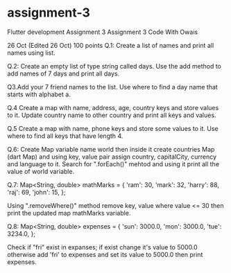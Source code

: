 # assignment-3
Flutter development  Assignment 3 
Assignment 3
Code With Owais

26 Oct (Edited 26 Oct)
100 points
Q.1: Create a list of names and print all names using list.

Q.2: Create an empty list of type string called days. Use the add method to add names of 7 days and print all days.

Q3.Add your 7 friend names to the list. Use where to find a day name that starts with alphabet a.

Q.4 Create a map with name, address, age, country keys and store values to it. Update country name to other country and print all keys and values.

Q.5 Create a map with name, phone keys and store some values to it. Use where to find all keys that have length 4.

Q.6:
Create Map variable name world then inside it create countries Map (dart Map) and using key, value pair assign country, capitalCity, currency and language to it. Search for ".forEach()" mehtod and using it print all the value of world variable.


Q.7:
Map<String, double> mathMarks = {
  'ram': 30,
  'mark': 32,
  'harry': 88,
  'raj': 69,
  'john': 15,
};

Using ".removeWhere()" method remove key, value where value <= 30 then print the updated map mathMarks variable.


Q.8:
Map<String, double> expenses = {
  'sun': 3000.0,
  'mon': 3000.0,
  'tue': 3234.0,
};

Check if "fri" exist in expanses; if exist change it's value to 5000.0 otherwise add 'fri' to expenses and set its value to 5000.0 then print expenses.
